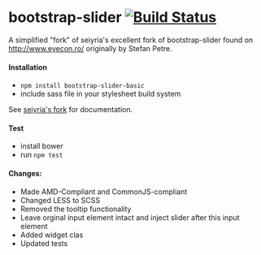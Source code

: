 bootstrap-slider [![Build Status](https://travis-ci.org/enketo/bootstrap-slider.png?branch=master)](https://travis-ci.org/enketo/bootstrap-slider)
================
A simplified "fork" of seiyria's excellent fork of bootstrap-slider found on http://www.eyecon.ro/ originally by Stefan Petre.

#### Installation

* `npm install bootstrap-slider-basic`
* include sass file in your stylesheet build system

See [seiyria's fork](http://github.com/seiyria/bootstrap-slider/) for documentation.

#### Test

* install bower
* run `npm test`

#### Changes:

- Made AMD-Compliant and CommonJS-compliant
- Changed LESS to SCSS
- Removed the tooltip functionality
- Leave orginal input element intact and inject slider after this input element
- Added widget clas
- Updated tests
